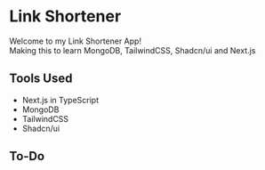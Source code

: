 # Link Shortener

Welcome to my Link Shortener App! <br>
Making this to learn MongoDB, TailwindCSS, Shadcn/ui and Next.js

## Tools Used

- Next.js in TypeScript
- MongoDB
- TailwindCSS
- Shadcn/ui

## To-Do

